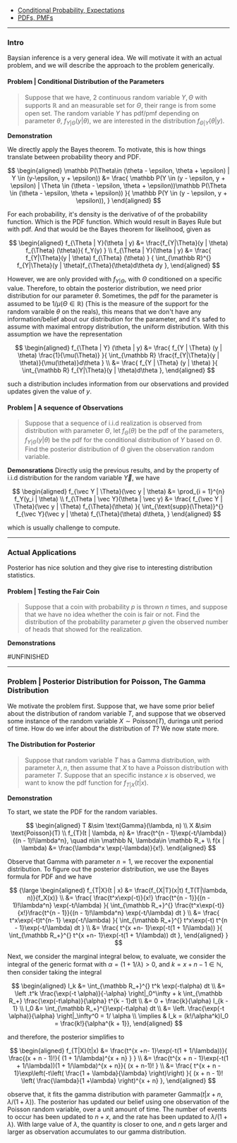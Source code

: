 - [Conditional Probability, Expectations](Conditional%20Probability,%20Expectations.md)
- [PDFs, PMFs](PDFs,%20PMFs.md)

---
### **Intro**

Baysian inference is a very general idea. We will motivate it with an actual problem, and we will describe the approach to the problem generically. 


#### **Problem | Conditional Distribution of the Parameters**

> Suppose that we have, 2 continuous random variable $Y, \Theta$ with supports $\mathbb R$ and an measurable set for $\Theta$, their range is from some open set. The random variable $Y$ has pdf/pmf depending on parameter $\theta$, $f_{Y| \Theta}(y | \theta)$, we are interested in the distribution $f_{\Theta | Y}(\theta|y)$. 

**Demonstration**

We directly apply the Bayes theorem. To motivate, this is how things translate between probability theory and PDF. 

$$
\begin{aligned}
    \mathbb P(\Theta\in (\theta - \epsilon, \theta + \epsilon) | Y \in (y-\epsilon, y + \epsilon))
    &= 
    \frac{
        \mathbb P(Y \in (y - \epsilon, y + \epsilon) | \Theta \in (\theta - \epsilon, \theta + \epsilon))\mathbb P(\Theta \in (\theta - \epsilon, \theta + \epsilon))
    }{
        \mathbb P(Y \in (y - \epsilon, y + \epsilon)), 
    }
\end{aligned}
$$

For each probability, it's density is the derivative of of the probability function. Which is the PDF function. Which would result in Bayes Rule but with pdf. And that would be the Bayes theorem for likelihood, given as 

$$
\begin{aligned}
    f_{\Theta | Y}(\theta | y) &= 
    \frac{f_{Y|\Theta}(y | \theta) f_{\Theta} (\theta)}{
        f_Y(y)
    }
    \\
    f_{\Theta | Y}(\theta | y) &= 
    \frac{
        f_{Y|\Theta}(y | \theta) f_{\Theta} (\theta)
    }
    {
        \int_{\mathbb R}^{} 
            f_{Y|\Theta}(y | \theta)f_{\Theta}(\theta)d\theta
        dy
    }, 
\end{aligned}
$$

However, we are only provided with $f_{Y|\Theta}$, with $\Theta$ conditioned on a specific value. Therefore, to obtain the posterior distribution, we need prior distribution for our parameter $\theta$. Sometimes, the pdf for the parameter is assumed to be $1/\mu(\Theta \in \mathbb R)$ (This is the measure of the support for the random varaible $\theta$ on the reals), this means that we don't have any information/belief about our distribution for the parameter, and it's safed to assume with maximal entropy distribution, the uniform distribution. With this assumption we have the representation 

$$
\begin{aligned}
    f_{\Theta | Y} (\theta | y)  &= 
    \frac{
        f_{Y | \Theta} (y | \theta) \frac{1}{\mu(\Theta)}
    }{
        \int_{\mathbb R}
        \frac{f_{Y|\Theta}(y | \theta)}{\mu(\theta)}d\theta
    }
    \\
    &= 
    \frac{
        f_{Y | \Theta} (y | \theta)
    }{
        \int_{\mathbb R}
        f_{Y|\Theta}(y | \theta)d\theta
    }, 
\end{aligned}
$$

such a distribution includes information from our observations and provided updates given the value of $y$. 


#### **Problem | A sequence of Observations**
> Suppose that a sequence of i.i.d realization is observed from distribution with parameter $\Theta$, let $f_{\Theta}(\theta)$ be the pdf of the parameters, $f_{Y|\Theta}(y|\theta)$ be the pdf for the conditional distribution of $Y$ based on $\Theta$.  Find the posterior distribution of $\Theta$ given the observation random variable. 

**Demonsrations**
Directly usig the previous results, and by the property of i.i.d distribution for the random variable $\vec Y$, we have 

$$
\begin{aligned}
    f_{\vec Y | \Theta}(\vec y | \theta) &= 
    \prod_{i = 1}^{n} f_Y(y_i | \theta)
    \\
    f_{\Theta | \vec Y}(\theta | \vec y) &= 
    \frac{
        f_{\vec Y | \Theta}(\vec y | \Theta) f_{\Theta}(\theta)
    }{
        \int_{\text{supp}(\Theta)}^{}
            f_{\vec Y}(\vec y | \theta) f_{\Theta}(\theta)
        d\theta, 
    }
\end{aligned}
$$

which is usually challenge to compute. 


---
### **Actual Applications**

Posterior has nice solution and they give rise to interesting distribution statistics. 


#### **Problem | Testing the Fair Coin**
> Suppose that a coin with probability $p$ is thrown $n$ times, and suppose that we have no idea whether the coin is fair or not. Find the distribution of the probability parameter $p$ given the observed number of heads that showed for the realization. 


**Demonstrations**

#UNFINISHED 



---
### **Problem | Posterior Distribution for Poisson, The Gamma Distribution**

We motivate the problem first. Suppose that, we have some prior belief about the distribution of random variable $T$, and suppose that we observed some instance of the random variable $X\sim \text{Poisson}(T)$, duringa unit period of time. How do we infer about the distribution of $T$? We now state more. 

#### **The Distribution for Posterior**

> Suppose that random variable $T$ has a Gamma distribution, with parameter $\lambda, n$, then assume that $X$ to have a Poisson distribution with parameter $T$. Suppose that an specific instance $x$ is observed, we want to know the pdf function for $f_{T|X}(t|x)$. 

**Demonstration**

To start, we state the PDF for the random variables. 

$$
\begin{aligned}
    T &\sim \text{Gamma}(\lambda, n)
    \\
    X &\sim \text{Poisson}(T)
    \\
    f_{T}(t | \lambda, n) &= \frac{t^{n - 1}\exp(-t/\lambda)}{(n - 1)!\lambda^n}, 
    \quad n\in \mathbb N, \lambda\in \mathbb R_+
    \\
    f(x | \lambda) &= \frac{\lambda^x \exp(-\lambda)}{x!}.
\end{aligned}
$$

Observe that Gamma with parameter $n = 1$, we recover the exponential distribution. To figure out the posterior distribution, we use the Bayes formula for PDF and we have 

$$
{\large
\begin{aligned}
    f_{T|X}(t | x) &= 
    \frac{f_{X|T}(x|t) f_T(T|\lambda, n)}{f_X(x)}
    \\
    &= \frac{
        \frac{t^x\exp(-t)}{x!} \frac{t^{n - 1}}{(n - 1)!\lambda^n}
        \exp(-t/\lambda)
    }{
        \int_{\mathbb R_+}^{} 
            \frac{t^x\exp(-t)}{x!}\frac{t^{n - 1}}{(n - 1)!\lambda^n}
            \exp(-t/\lambda)
        dt
    }
    \\
    &= 
    \frac{
        t^x\exp(-t)t^{n- 1} \exp(-t/\lambda)
    }{
        \int_{\mathbb R_+}^{} 
            t^x\exp(-t) t^{n - 1}\exp(-t/\lambda)
        dt
    }
    \\
    &= 
    \frac{
        t^{x +n- 1}\exp(-t(1 + 1/\lambda))
    }{
        \int_{\mathbb R_+}^{} 
            t^{x +n- 1}\exp(-t(1 + 1/\lambda))
        dt
    }, 
\end{aligned}
}
$$

Next, we consider the marginal integral below, to evaluate, we consider the integral of the generic format with $\alpha = (1 + 1/\lambda) > 0$, and $k = x + n - 1\in \mathbb N$, then consider taking the integral

$$
\begin{aligned}
    I_k &= \int_{\mathbb R_+}^{} 
        t^k \exp(-t\alpha)
    dt
    \\
    &= \left .t^k \frac{\exp(-t \alpha)}{-\alpha}
    \right|_0^\infty + 
    k \int_{\mathbb R_+} \frac{\exp(-t\alpha)}{\alpha} t^{k - 1}dt
    \\
    &= 0 + \frac{k}{\alpha} I_{k - 1}
    \\
    I_0 &= \int_{\mathbb R_+}^{}\exp(-t\alpha) dt
    \\
    &= \left. 
        \frac{\exp(-t \alpha)}{\alpha}
    \right|_\infty^0 = 1/
    \alpha
    \\
    \implies & 
    I_k = (k!/\alpha^k)I_0 = \frac{k!}{\alpha^{k + 1}}, 
\end{aligned}
$$

and therefore, the posterior simplifies to 

$$
\begin{aligned}
    f_{T|X}(t|x) &= 
    \frac{t^{x +n- 1}\exp(-t(1 + 1/\lambda))}{
        \frac{(x + n - 1)!}{
            (1 + 1/\lambda)^{x + n}
        }
    }
    \\
    &= \frac{t^{x + n - 1}\exp(-t(1 + 1/\lambda))(1 + 1/\lambda)^{x + n}}{
        (x + n-1)!
    }
    \\
    &= \frac{
        t^{x + n - 1}\exp\left(-t\left(
            \frac{1 + \lambda}{\lambda}
        \right)\right)
    }{
        (x + n - 1)! \left(
            \frac{\lambda}{1 +\lambda}
        \right)^{x + n}
    }, 
\end{aligned}
$$

observe that, it fits the gamma distribution with parameter $\text{Gamma}(t | x + n, \lambda/(1 + \lambda))$. The posterior has updated our belief using one observation of the Poisson random variable, over a unit amount of time. The number of events to occur has been updated to $n + x$, and the rate has been updated to $\lambda/(1 + \lambda)$. With large value of $\lambda$, the quantity is closer to one, and $n$ gets larger and larger as observation accumulates to our gamma distribution. 

